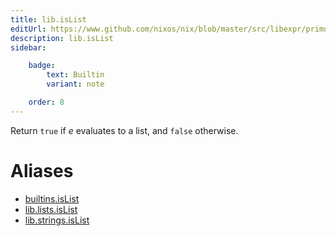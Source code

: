 ```yaml
---
title: lib.isList
editUrl: https://www.github.com/nixos/nix/blob/master/src/libexpr/primops.cc
description: lib.isList
sidebar:

    badge:
        text: Builtin
        variant: note

    order: 8
---
```


Return `true` if *e* evaluates to a list, and `false` otherwise.


# Aliases

- [builtins.isList](/nix-doc-comments/reference/builtins/builtins-islist)
- [lib.lists.isList](/nix-doc-comments/reference/lib/lists/lib-lists-islist)
- [lib.strings.isList](/nix-doc-comments/reference/lib/strings/lib-strings-islist)


